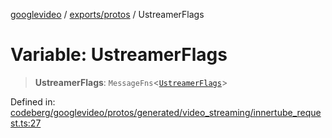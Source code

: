 [googlevideo](../../../README.md) / [exports/protos](../README.md) / UstreamerFlags

# Variable: UstreamerFlags

> **UstreamerFlags**: `MessageFns`\<[`UstreamerFlags`](../interfaces/UstreamerFlags.md)\>

Defined in: [codeberg/googlevideo/protos/generated/video\_streaming/innertube\_request.ts:27](https://github.com/LuanRT/googlevideo/blob/19854137cadaf49fd755394883dfd7fe5fdaba20/protos/generated/video_streaming/innertube_request.ts#L27)
